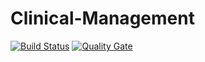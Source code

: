 # Clinical-Management

[![Build Status](https://travis-ci.org/Daniel194/Clinical-Management.svg?branch=master)](https://travis-ci.org/Daniel194/Clinical-Management) [![Quality Gate](https://sonarcloud.io/api/badges/gate?key=com.clinical.management)](https://sonarcloud.io/dashboard/index/com.clinical.management)
